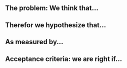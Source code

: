 ## The problem: We think that...


## Therefor we hypothesize that...


## As measured by...


## Acceptance criteria: we are right if...
